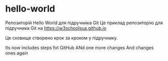 # hello-world
Репозиторій Hello World для підручника Git
Це приклад репозиторію для підручника Git на https://w3schoolsua.github.io

Це сховище створено крок за кроком у підручнику.

Its now includes steps fot GitHub
 ANd one more changes
And changes ones again
